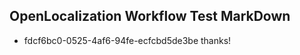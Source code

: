 ## OpenLocalization Workflow Test MarkDown
* fdcf6bc0-0525-4af6-94fe-ecfcbd5de3be thanks!

<!--HONumber=Jul16_HO3-->



